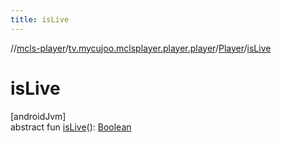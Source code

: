 ```yaml
---
title: isLive
---
```

//[mcls-player](../../../index.html)/[tv.mycujoo.mclsplayer.player.player](../index.html)/[Player](index.html)/[isLive](is-live.html)



# isLive



[androidJvm]\
abstract fun [isLive](is-live.html)(): [Boolean](https://kotlinlang.org/api/latest/jvm/stdlib/kotlin/-boolean/index.html)




